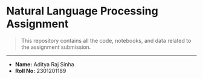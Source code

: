 # Natural Language Processing Assignment

> This repository contains all the code, notebooks, and data related to the assignment submission.

---

-   **Name:** Aditya Raj Sinha
-   **Roll No:** 2301201189
